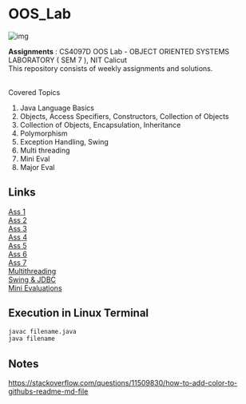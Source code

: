 # OOS_Lab

![img](https://static.javatpoint.com/core/images/what-is-object-oriented-programming.png)

**Assignments** : CS4097D OOS Lab - OBJECT ORIENTED SYSTEMS LABORATORY ( SEM 7 ), NIT Calicut
<br/>
This repository consists of weekly assignments and solutions. 
<br/>
<br/>

Covered Topics
1. Java Language Basics
2. Objects, Access Specifiers, Constructors, Collection of Objects
3. Collection of Objects, Encapsulation, Inheritance
4. Polymorphism
5. Exception Handling, Swing
6. Multi threading
7. Mini Eval
8. Major Eval

## Links
[Ass 1](https://github.com/vasanthkumar18/OOPS_Lab/tree/main/ASS_1)<br/>
[Ass 2](https://github.com/vasanthkumar18/OOPS_Lab/tree/main/ASS_2)<br/>
[Ass 3](https://github.com/vasanthkumar18/OOPS_Lab/tree/main/ASS_3)<br/>
[Ass 4](https://github.com/vasanthkumar18/OOPS_Lab/tree/main/ASS_4)<br/>
[Ass 5](https://github.com/vasanthkumar18/OOPS_Lab/tree/main/ASS_5)<br/>
[Ass 6](https://github.com/vasanthkumar18/OOPS_Lab/tree/main/ASS_6)<br/>
[Ass 7](https://github.com/vasanthkumar18/OOPS_Lab/tree/main/ASS_7)<br/>
[Multithreading](https://github.com/vasanthkumar18/OOPS_Lab/blob/main/MultiThreading.pdf)<br/>
[Swing & JDBC](https://github.com/vasanthkumar18/OOPS_Lab/tree/main/Swing%20%26%20JDBC)<br/>
[Mini Evaluations](https://github.com/vasanthkumar18/OOPS_Lab/tree/main/Mini_Eval)<br/>

## Execution in Linux Terminal
``` diff
javac filename.java 
java filename
```

## Notes 
https://stackoverflow.com/questions/11509830/how-to-add-color-to-githubs-readme-md-file
